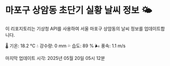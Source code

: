 
# 마포구 상암동 초단기 실황 날씨 정보 🌤️

이 리포지토리는 기상청 API를 사용하여 서울 마포구 상암동의 날씨 정보를 업데이트합니다. 

🌡️ 기온: 18.2 ℃
💧 강수량: 0 mm
💦 습도: 89 %
🌬️ 풍속: 1.1 m/s

마지막 업데이트 시각: 2025년 05월 20일 05시 12분    
